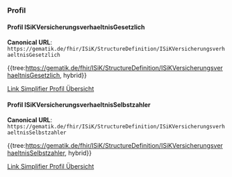 ### Profil

#### Profil ISiKVersicherungsverhaeltnisGesetzlich

**Canonical URL**: ```https://gematik.de/fhir/ISiK/StructureDefinition/ISiKVersicherungsverhaeltnisGesetzlich```

{{tree:https://gematik.de/fhir/ISiK/StructureDefinition/ISiKVersicherungsverhaeltnisGesetzlich, hybrid}}

[Link Simplifier Profil Übersicht](https://gematik.de/fhir/ISiK/StructureDefinition/ISiKversicherungsverhaeltnisgesetzlich)

#### Profil ISiKVersicherungsverhaeltnisSelbstzahler

**Canonical URL**: ```https://gematik.de/fhir/ISiK/StructureDefinition/ISiKVersicherungsverhaeltnisSelbstzahler```

{{tree:https://gematik.de/fhir/ISiK/StructureDefinition/ISiKVersicherungsverhaeltnisSelbstzahler, hybrid}}

[Link Simplifier Profil Übersicht](https://gematik.de/fhir/ISiK/StructureDefinition/ISiKversicherungsverhaeltnisselbstzahler)
